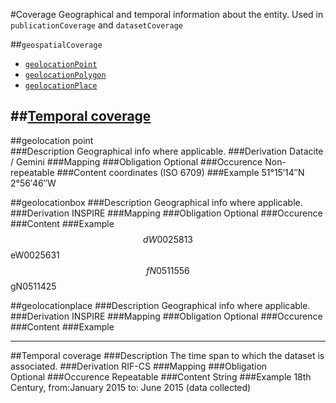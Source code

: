 #Coverage
Geographical and temporal information about the entity.
Used in `publicationCoverage` and `datasetCoverage`

##`geospatialCoverage`

- [`geolocationPoint`](#geolocation-point)
- [`geolocationPolygon`](#geolocationbox)
- [`geolocationPlace`](#geolocationplace)

##[Temporal coverage](#temporal-coverage-1)
------------------------

##geolocation point  
###Description
Geographical info where applicable.
###Derivation
Datacite / Gemini
###Mapping
###Obligation
Optional
###Occurence
Non-repeatable
###Content 
coordinates (ISO 6709)
###Example
51°15′14″N 2°56′46″W

##geolocationbox
###Description
Geographical info where applicable.
###Derivation
INSPIRE
###Mapping
###Obligation
Optional
###Occurence	
###Content 
###Example 
$$dW0025813$$eW0025631$$fN0511556$$gN0511425

##geolocationplace
###Description
Geographical info where applicable.
###Derivation
INSPIRE
###Mapping
###Obligation
Optional
###Occurence	
###Content 
###Example  

---------------------

##Temporal coverage
###Description
The time span to which the dataset is associated.
###Derivation
RIF-CS
###Mapping
###Obligation	
Optional
###Occurence
Repeatable
###Content 
String
###Example
18th Century, from:January 2015 to: June 2015 (data collected)
